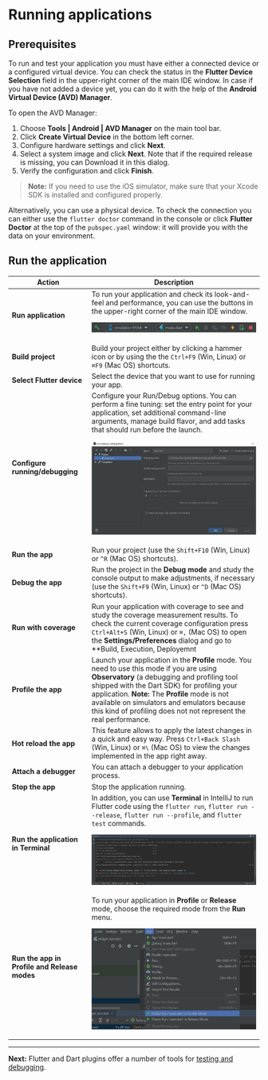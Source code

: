 # Running applications

## Prerequisites
To run and test your application you must have either a connected device or a configured virtual device. You can check the status in the **Flutter Device Selection** field in the upper-right corner of the main IDE window. In case if you have not added a device yet, you can do it with the help of the **Android Virtual Device (AVD) Manager**. 

To open the AVD Manager: 
1. Choose **Tools | Android | AVD Manager** on the main tool bar.
2. Click **Create Virtual Device** in the bottom left corner.
3. Configure hardware settings and click **Next**.
4. Select a system image and click **Next**. Note that if the required release is missing, you can Download it in this dialog.
5. Verify the configuration and click **Finish**.  

> **Note:** If you need to use the iOS simulator, make sure that your Xcode SDK is installed and configured properly. 

Alternatively, you can use a physical device. To check the connection you can either use the ``flutter doctor`` command in the console or click **Flutter Doctor** at the top of the ``pubspec.yaml`` window: it will provide you with the data on your environment.

## Run the application
Action | Description
--- | --- 
**Run application** | To run your application and check its look-and-feel and performance, you can use the buttons in the upper-right corner of the main IDE window. <p align="center"><img src="https://github.com/jetpack-pizza/demo/blob/master/img/5_run_app_toolbar.png" alt="Toolbar" width="590"/></p>
**Build project** | Build your project either by clicking a hammer icon or by using the the ``Ctrl+F9`` (Win, Linux) or ``⌘F9`` (Mac OS) shortcuts.
**Select Flutter device** | Select the device that you want to use for running your app.
**Configure running/debugging** | Configure your Run/Debug options. You can perform a fine tuning: set the entry point for your application, set additional command-line arguments, manage build flavor, and add tasks that should run before the launch.<p align="center"><img src="https://github.com/jetpack-pizza/demo/blob/master/img/5_run_debug_configuration.png" alt="Run/Debug Configuration" width="600"/></p>
**Run the app** | Run your project (use the ``Shift+F10`` (Win, Linux) or ``^R`` (Mac OS) shortcuts).
**Debug the app** | Run the project in the **Debug mode** and study the console output to make adjustments, if necessary (use the ``Shift+F9`` (Win, Linux) or ``^D`` (Mac OS) shortcuts).
**Run with coverage** | Run your application with coverage to see and study the coverage measurement results. To check the current coverage configuration press ``Ctrl+Alt+S`` (Win, Linux) or ``⌘,`` (Mac OS) to open the **Settings/Preferences** dialog and go to **Build, Execution, Deployemnt | Debugger | Coverage**.
**Profile the app** | Launch your application in the **Profile** mode. You need to use this mode if you are using **Observatory** (a debugging and profiling tool shipped with the Dart SDK) for profiling your application. **Note:** The **Profile** mode is not available on simulators and emulators because this kind of profiling does not not represent the real performance.
**Hot reload the app** | This feature allows to apply the latest changes in a quick and easy way. Press ``Ctrl+Back Slash`` (Win, Linux) or ``⌘\`` (Mac OS) to view the changes implemented in the app right away.
**Attach a debugger** | You can attach a debugger to your application process.
**Stop the app** | Stop the application running.
**Run the application in Terminal** | In addition, you can use **Terminal** in IntelliJ to run Flutter code using the ``flutter run``, ``flutter run --release``, ``flutter run --profile``, and ``flutter test`` commands. <p align="center"><img src="https://github.com/jetpack-pizza/demo/blob/master/img/5_terminal.png" alt="Allowed values" width="900"/></p>
**Run the app in Profile and Release modes** | To run your application in **Profile** or **Release** mode, choose the required mode from the **Run** menu.<p align="center"><img src="https://github.com/jetpack-pizza/demo/blob/master/img/5_run_modes.png" alt="Run modes" width="400"/></p>


---

**Next:** Flutter and Dart plugins offer a number of tools for [testing and debugging](https://github.com/jetpack-pizza/demo/blob/master/content/testing-and-debugging.md).  
